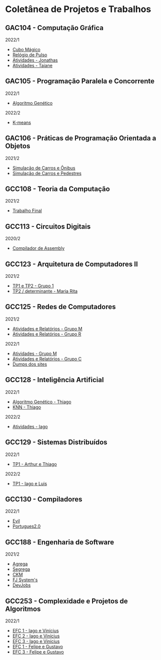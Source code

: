 # Coletânea de Projetos e Trabalhos

## GAC104 - Computação Gráfica

2022/1
- [Cubo Mágico](https://github.com/criazada/gac104-projeto)
- [Relógio de Pulso](https://github.com/taianers/relogio-de-pulso-computacao-grafica)
- [Atividades - Jonathas](https://github.com/jonathasluis/GAC104-Computacao-Grafica)
- [Atividades - Taiane](https://github.com/taianers/computacao-grafica)

## GAC105 - Programação Paralela e Concorrente

2022/1
- [Algoritmo Genético](https://github.com/ThiagoSallesSantos/Trabalho-GAC105)

2022/2
- [K-means](https://github.com/jonathasluis/GAC105-Programacao_Paralela_e_Concorrente)

## GAC106 - Práticas de Programação Orientada a Objetos

2021/2
- [Simulação de Carros e Ônibus](https://github.com/criazada/gcc106-trabalho-pratico)
- [Simulação de Carros e Pedestres](https://github.com/lieko0/GAC106-Trabalho-Final)

## GCC108 - Teoria da Computação

2021/2
- [Trabalho Final](https://github.com/criazada/gcc108-trabalho-final)

## GCC113 - Circuitos Digitais

2020/2
- [Compilador de Assembly](https://github.com/criazada/gcc113-circuitos-digitais)

## GCC123 - Arquitetura de Computadores II

2021/2
- [TP1 e TP2 - Grupo 1](https://github.com/criazada/gcc123-arq-ii)
- [TP2 / determinante - Maria Rita](https://github.com/mariaseverino/determinante-com-avx)

## GCC125 - Redes de Computadores

2021/2
- [Atividades e Relatórios - Grupo M](https://github.com/ThiagoSallesSantos/Trabalho_Pratico_Redes)
- [Atividades e Relatórios - Grupo R](https://github.com/GabrielNathan12/Redes-de-Computadores-)

2022/1
- [Atividades - Grupo M](https://github.com/jonathasluis/GCC125-Redes-De-Computadores)
- [Atividades e Relatórios - Grupo C](https://github.com/criazada/gcc125-grupoc)
- [Dumps dos sites](https://github.com/criazada/gcc125-dumps)

## GCC128 - Inteligência Artificial

2022/1
- [Algoritmo Genético - Thiago](https://github.com/ThiagoSallesSantos/GCC128-AlgoritmoGenetico)
- [KNN - Thiago](https://github.com/ThiagoSallesSantos/Trabalho_KNN_GCC128)

2022/2
- [Atividades - Iago](https://github.com/iagocq/gcc128-ia)

## GCC129 - Sistemas Distribuídos

2022/1
- [TP1 - Arthur e Thiago](https://github.com/ThiagoSallesSantos/Chat_Sockets_Trabalho)

2022/2
- [TP1 - Iago e Luis](https://github.com/iagocq/gcc129-sd)

## GCC130 - Compiladores

2022/1
- [Evil](https://github.com/criazada/gcc130-evil)
- [Portugues2.0](https://github.com/GustavoRFS/GCC130-Portugues2.0)

## GCC188 - Engenharia de Software

2021/2
- [Agrega](https://github.com/Isaque-Alves/gcc188-agrega)
- [Segrega](https://github.com/GustavoRFS/gcc188-segrega)
- [CKM](https://github.com/lieko0/GCC188-CKM)
- [FJ System's](https://github.com/jonathasluis/GCC188-FJ-System-s)
- [DevJobs](https://github.com/vitormeloa/gcc188-devjobs)

## GCC253 - Complexidade e Projetos de Algoritmos

2022/1
- [EFC 1 - Iago e Vinícius](https://github.com/criazada/gcc253-efc1)
- [EFC 2 - Iago e Vinícius](https://github.com/criazada/gcc253-efc2)
- [EFC 3 - Iago e Vinícius](https://github.com/criazada/gcc253-efc3)
- [EFC 1 - Felipe e Gustavo](https://github.com/GustavoRFS/cpa-efc1)
- [EFC 3 - Felipe e Gustavo](https://github.com/GustavoRFS/cpa-efc3)
